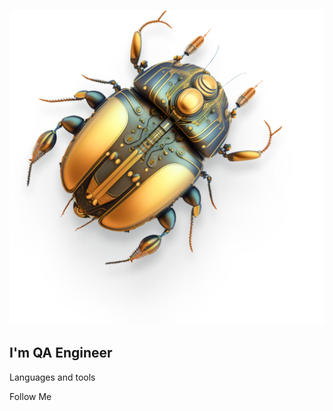 ![Header](https://github.com/Holms221b/Holms221b/blob/main/assets/BUG.png)

## I'm QA Engineer

Languages and tools

Follow Me